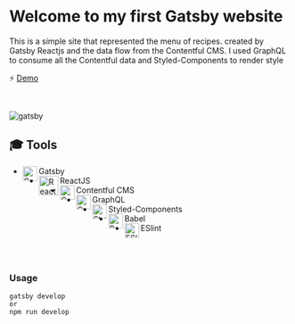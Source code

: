 
  # Welcome to my first Gatsby website
   This is a simple site that represented the menu of recipes. created by Gatsby Reactjs and the data flow from the Contentful CMS. I used GraphQL to consume all the Contentful data and Styled-Components to render style

⚡ [Demo](https://gatsby-simple-website.netlify.app/)

<br/>

![gatsby](https://user-images.githubusercontent.com/53225954/125204439-aa3f5a00-e27d-11eb-91b8-6f081b533a83.jpg)


## 🎓 Tools 
* Gatsby <img align="left" alt="Gatsby" hover="Gatsby" width="26px" src="https://user-images.githubusercontent.com/53225954/106741689-52405f80-661c-11eb-8304-6408a057944a.png" /> 
* ReactJS <img align="left" alt="ReactJS" hover="ReactJS" width="35px" src="https://user-images.githubusercontent.com/53225954/125204423-909e1280-e27d-11eb-88cd-3e3bca1f2103.png" />
* Contentful CMS <img align="left" alt="Contentful" hover="Contentful" width="26px" src="https://user-images.githubusercontent.com/53225954/106741683-4fde0580-661c-11eb-9254-42574ed18def.jpg" />
* GraphQL <img align="left" alt="GraphQL" hover="GraphQL" width="26px" src="https://user-images.githubusercontent.com/53225954/107755891-b1405b80-6d23-11eb-815d-8d046b993281.png" />
* Styled-Components <img align="left" alt="Styled-components" hover="Styled-components" width="26px" src="https://user-images.githubusercontent.com/53225954/106741691-52405f80-661c-11eb-90f6-85333ec484cc.png" />
* Babel <img align="left" alt="Babel" hover="Babel" width="26px" src="https://user-images.githubusercontent.com/53225954/125204052-90047c80-e27b-11eb-827a-e49e83a2d5ea.png" />
* ESlint <img align="left" alt="ESlint" hover="ESlint" width="26px" src="https://user-images.githubusercontent.com/53225954/125204056-92ff6d00-e27b-11eb-9c03-f124cebaa1f8.png" />
 
   

<br/>
<br/>

### Usage

```
gatsby develop
or 
npm run develop
```
  
<br/>
<br/>

